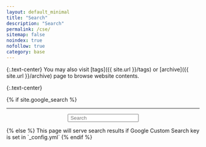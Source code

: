 ```yaml
---
layout: default_minimal
title: "Search"
description: "Search"
permalink: /cse/
sitemap: false
noindex: true
nofollow: true
category: base
---
```

{:.text-center}
You may also visit [tags]({{ site.url }}/tags) or [archive]({{ site.url }}/archive) page to browse website contents.

{:.text-center}
<a href="javascript:goBack()" class="social-icons" title="Return to previous page"><i class="fa fa-arrow-circle-left fa-2x"></i></a>

<script>
function goBack() {
    window.history.back();
}
</script>

{% if site.google_search %}
<hr class="gh">

<div id="searchbox2" align="center">
<div class="searchcont2">
<span class="searchicon2"><i class="fa fa-search fa-2x"></i></span>
    <form role="search" method="get" action="{{ site.url }}/cse/">
        <input id="searchString2" name="searchString2"
               placeholder=" Search" type="text">
    </form>
</div>
</div>
<div id="home-search" class="home">
<script>
  (function() {
    var cx = '002150106876715375809:i8pvypnesum';
    var gcse = document.createElement('script');
    gcse.type = 'text/javascript';
    gcse.async = true;
    gcse.src = 'https://cse.google.com/cse.js?cx=' + cx;
    var s = document.getElementsByTagName('script')[0];
    s.parentNode.insertBefore(gcse, s);
  })();
</script>
<gcse:search queryParameterName="searchString2"></gcse:search>
{% else %}
This page will serve search results if Google Custom Search key is set in `_config.yml`
{% endif %}
</div>
